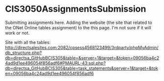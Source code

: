 # CIS3050AssignmentsSubmission
Submitting assignments here.
Adding the website (the site that related to the ONet Online tables assignment) to the this page.
I'm not sure if it will work or not.


Site with all the tables:
http://directsalesites.com:2082/cpsess4568123499/3rdparty/phpMyAdmin/db_structure.php?db=directsa_GitHubBCIS305&table=&server=1&target=&token=09056ba4c24ad9d1ee496054f856adf6#PMAURL-43:sql.php?db=directsa_GitHubBCIS305&table=task_statements&server=1&target=&token=09056ba4c24ad9d1ee496054f856adf6
